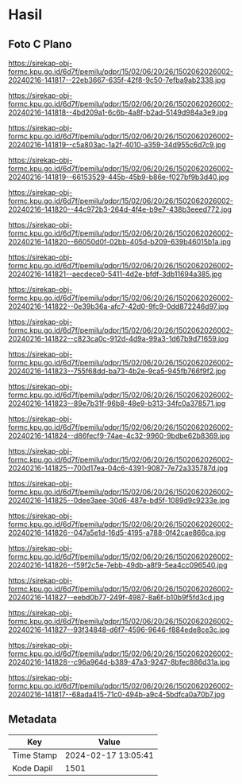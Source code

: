 # Hasil

## Foto C Plano

https://sirekap-obj-formc.kpu.go.id/6d7f/pemilu/pdpr/15/02/06/20/26/1502062026002-20240216-141817--22eb3667-635f-42f8-9c50-7efba9ab2338.jpg

https://sirekap-obj-formc.kpu.go.id/6d7f/pemilu/pdpr/15/02/06/20/26/1502062026002-20240216-141818--4bd209a1-6c6b-4a8f-b2ad-5149d984a3e9.jpg

https://sirekap-obj-formc.kpu.go.id/6d7f/pemilu/pdpr/15/02/06/20/26/1502062026002-20240216-141819--c5a803ac-1a2f-4010-a359-34d955c6d7c9.jpg

https://sirekap-obj-formc.kpu.go.id/6d7f/pemilu/pdpr/15/02/06/20/26/1502062026002-20240216-141819--66153529-445b-45b9-b86e-f027bf9b3d40.jpg

https://sirekap-obj-formc.kpu.go.id/6d7f/pemilu/pdpr/15/02/06/20/26/1502062026002-20240216-141820--44c972b3-264d-4f4e-b9e7-438b3eeed772.jpg

https://sirekap-obj-formc.kpu.go.id/6d7f/pemilu/pdpr/15/02/06/20/26/1502062026002-20240216-141820--66050d0f-02bb-405d-b209-639b46015b1a.jpg

https://sirekap-obj-formc.kpu.go.id/6d7f/pemilu/pdpr/15/02/06/20/26/1502062026002-20240216-141821--aecdece0-5411-4d2e-bfdf-3db11694a385.jpg

https://sirekap-obj-formc.kpu.go.id/6d7f/pemilu/pdpr/15/02/06/20/26/1502062026002-20240216-141822--0e39b36a-afc7-42d0-9fc9-0dd872246d97.jpg

https://sirekap-obj-formc.kpu.go.id/6d7f/pemilu/pdpr/15/02/06/20/26/1502062026002-20240216-141822--c823ca0c-912d-4d9a-99a3-1d67b9d71659.jpg

https://sirekap-obj-formc.kpu.go.id/6d7f/pemilu/pdpr/15/02/06/20/26/1502062026002-20240216-141823--755f68dd-ba73-4b2e-9ca5-945fb766f9f2.jpg

https://sirekap-obj-formc.kpu.go.id/6d7f/pemilu/pdpr/15/02/06/20/26/1502062026002-20240216-141823--89e7b31f-96b8-48e9-b313-34fc0a378571.jpg

https://sirekap-obj-formc.kpu.go.id/6d7f/pemilu/pdpr/15/02/06/20/26/1502062026002-20240216-141824--d86fecf9-74ae-4c32-9960-9bdbe62b8369.jpg

https://sirekap-obj-formc.kpu.go.id/6d7f/pemilu/pdpr/15/02/06/20/26/1502062026002-20240216-141825--700d17ea-04c6-4391-9087-7e72a335787d.jpg

https://sirekap-obj-formc.kpu.go.id/6d7f/pemilu/pdpr/15/02/06/20/26/1502062026002-20240216-141825--0dee3aee-30d6-487e-bd5f-1089d9c9233e.jpg

https://sirekap-obj-formc.kpu.go.id/6d7f/pemilu/pdpr/15/02/06/20/26/1502062026002-20240216-141826--047a5e1d-16d5-4195-a788-0f42cae866ca.jpg

https://sirekap-obj-formc.kpu.go.id/6d7f/pemilu/pdpr/15/02/06/20/26/1502062026002-20240216-141826--f59f2c5e-7ebb-49db-a8f9-5ea4cc096540.jpg

https://sirekap-obj-formc.kpu.go.id/6d7f/pemilu/pdpr/15/02/06/20/26/1502062026002-20240216-141827--eebd0b77-249f-4987-8a6f-b10b9f5fd3cd.jpg

https://sirekap-obj-formc.kpu.go.id/6d7f/pemilu/pdpr/15/02/06/20/26/1502062026002-20240216-141827--93f34848-d6f7-4596-9646-f884ede8ce3c.jpg

https://sirekap-obj-formc.kpu.go.id/6d7f/pemilu/pdpr/15/02/06/20/26/1502062026002-20240216-141828--c96a964d-b389-47a3-9247-8bfec886d31a.jpg

https://sirekap-obj-formc.kpu.go.id/6d7f/pemilu/pdpr/15/02/06/20/26/1502062026002-20240216-141817--68ada415-71c0-494b-a9c4-5bdfca0a70b7.jpg


## Metadata

| Key        | Value               |
| ---------- | ------------------- |
| Time Stamp | 2024-02-17 13:05:41 |
| Kode Dapil | 1501                |



